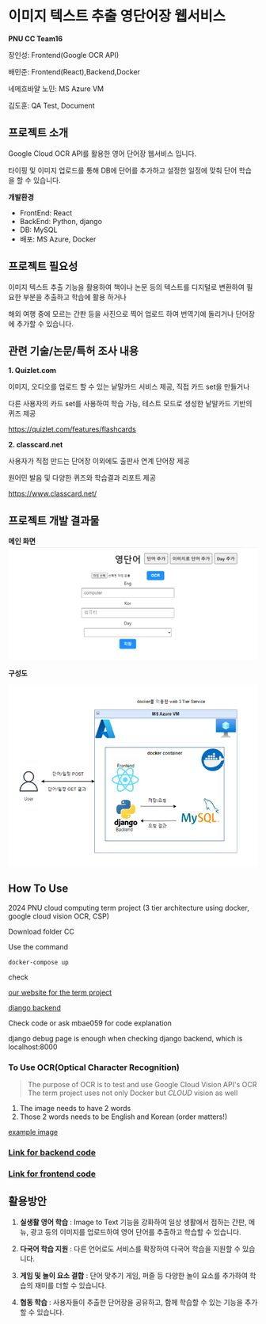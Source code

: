 # 이미지 텍스트 추출 영단어장 웹서비스
**PNU CC Team16**

장인성: Frontend(Google OCR API)

배민준: Frontend(React),Backend,Docker

네메흐바얄 노민: MS Azure VM

김도훈: QA Test, Document


## 프로젝트 소개

Google Cloud OCR API를 활용한 영어 단어장 웹서비스 입니다. 

타이핑 및 이미지 업로드를 통해 DB에 단어를 추가하고 설정한 일정에 맞춰 단어 학습을 할 수 있습니다. 


**개발환경**
- FrontEnd: React
- BackEnd: Python, django
- DB: MySQL
- 배포: MS Azure, Docker


## 프로젝트 필요성
이미지 텍스트 추출 기능을 활용하여 책이나 논문 등의 텍스트를 디지털로 변환하여 필요한 부분을 추출하고 학습에 활용 하거나 

해외 여행 중에 모르는 간판 등을 사진으로 찍어 업로드 하여 번역기에 돌리거나 단어장에 추가할 수 있습니다.


## 관련 기술/논문/특허 조사 내용
**1. Quizlet.com**

이미지, 오디오를 업로드 할 수 있는 낱말카드 서비스 제공, 직접 카드 set을 만들거나 

다른 사용자의 카드 set를 사용하여 학습 가능, 테스트 모드로 생성한 낱말카드 기반의 퀴즈 제공

https://quizlet.com/features/flashcards

**2. classcard.net**

사용자가 직접 만드는 단어장 이외에도 출판사 연계 단어장 제공

원어민 발음 및 다양한 퀴즈와 학습결과 리포트 제공

https://www.classcard.net/


## 프로젝트 개발 결과물

**메인 화면**
![main](UI_1.png)

**구성도**

![diagram](https://github.com/DohunKim99/CC_term_project/blob/patch-1/diagram.png)

## How To Use
2024 PNU cloud computing term project (3 tier architecture using docker, google cloud vision OCR, CSP)

Download folder CC

Use the command
```
docker-compose up
```

check

[our website for the term project](http://localhost:3000)

[django backend](http://localhost:8000)

Check code or ask mbae059 for code explanation

django debug page is enough when checking django backend, which is localhost:8000


### To Use OCR(Optical Character Recognition)

> The purpose of OCR is to test and use Google Cloud Vision API's OCR
> The term project uses not only Docker but *CLOUD* vision as well


1. The image needs to have 2 words
2. Those 2 words needs to be English and Korean (order matters!)

[example image](https://raw.githubusercontent.com/mbae059/CC_term_project/master/ocr_example.png)


### [Link for backend code](https://github.com/mbae059/CC_term_project_backend)
### [Link for frontend code](https://github.com/mbae059/CC_term_project_frontend)


## 활용방안
1. **실생활 영어 학습** : Image to Text 기능을 강화하여 일상 생활에서 접하는 간판, 메뉴, 광고 등의 이미지를 업로드하여 영어 단어를 추출하고 학습할 수 있습니다.

2. **다국어 학습 지원** : 다른 언어로도 서비스를 확장하여 다국어 학습을 지원할 수 있습니다.

3. **게임 및 놀이 요소 결합** : 단어 맞추기 게임, 퍼즐 등 다양한 놀이 요소를 추가하여 학습의 재미를 더할 수 있습니다.

4. **협동 학습** : 사용자들이 추출한 단어장을 공유하고, 함께 학습할 수 있는 기능을 추가할 수 있습니다. 
